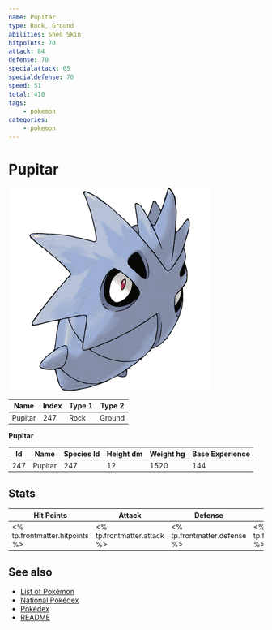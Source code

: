 ```yaml
---
name: Pupitar
type: Rock, Ground
abilities: Shed Skin
hitpoints: 70
attack: 84
defense: 70
specialattack: 65
specialdefense: 70
speed: 51
total: 410
tags:
    - pokemon
categories:
    - pokemon
---
```


# Pupitar


![Pupitar](images/247.png)

| **Name** | **Index** | **Type 1** | **Type 2** |
|----|----|----|----|
| Pupitar | 247 | Rock | Ground  |

**Pupitar** 




| **Id** | **Name** | **Species Id** | **Height dm** | **Weight hg** | **Base Experience** |
|--------|----------|----------------|------------|------------|---------------------|
| 247 | Pupitar | 247 | 12 | 1520 | 144 |



## Stats

| **Hit Points** | **Attack** | **Defense** | **Special Attack** | **Special Defense** | **Speed** | **Total** |
|----------------|------------|-------------|--------------------|---------------------|-----------|-----------|
| <% tp.frontmatter.hitpoints %> | <% tp.frontmatter.attack %> | <% tp.frontmatter.defense %> | <% tp.frontmatter.specialattack %> | <% tp.frontmatter.specialdefense %> | <% tp.frontmatter.speed %> | <% tp.frontmatter.total %> |

## See also

- [List of Pokémon](../pokemon.md)
- [National Pokédex](../national_pokedex.md)
- [Pokédex](../pokedex.md)
- [README](../README.md)
